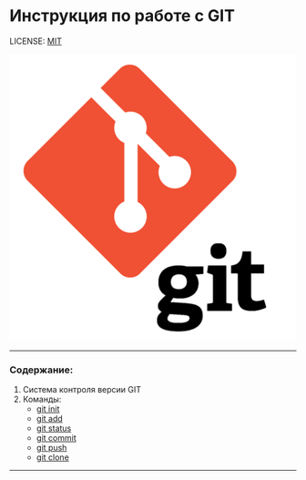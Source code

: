 # Инструкция по работе с GIT

LICENSE: [MIT](./license.md)

![git-logo](./img/git_logo.png)

---

### Содержание:
1. Система контроля версии GIT
2. Команды:
    * [git init](./commands/init.md)
    * [git add](./commands/add.md)
    * [git status](./commands/status.md)
    * [git commit](./commands/commit.md)
    * [git push](./commands/push.md)
    * [git clone](./commands/clone.md)
---